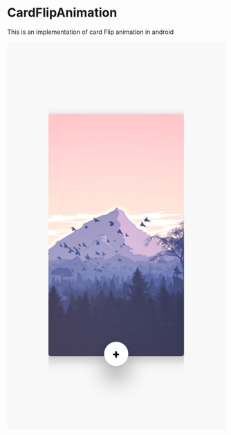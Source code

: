# CardFlipAnimation
This is an implementation of card Flip animation in android

<img src="images/front.png"/>

